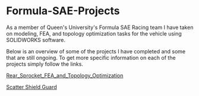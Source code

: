# Formula-SAE-Projects
As a member of Queen's University's Formula SAE Racing team I have taken on modeling, FEA, and topology optimization tasks for the vehicle using SOLIDWORKS software.

Below is an overview of some of the projects I have completed and some that are still ongoing. To get more specific information on each of the projects simply follow the links.

[Rear_Sprocket_FEA_and_Topology_Optimization](./Rear_Sprocket_FEA_and_Topology_Optimization.md)

[Scatter Shield Guard](./Scatter_Shield_Guard.md)

